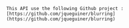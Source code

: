
	This API use the following Github project : 
	[https://github.com/jqueguiner/blurring](https://github.com/jqueguiner/blurring)
